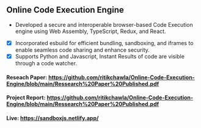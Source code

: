 ## Online Code Execution Engine

- Developed a secure and interoperable browser-based Code Execution engine using Web Assembly, TypeScript, Redux, and React.
- [X] Incorporated esbuild for efficient bundling, sandboxing, and iframes to enable seamless code sharing and enhance security.
- [X] Supports Python and Javascript, Instant Results of code are visible through a code watcher.

#### Reseach Paper: https://github.com/ritikchawla/Online-Code-Execution-Engine/blob/main/Ressearch%20Paper%20Published.pdf<br/>
#### Project Report: https://github.com/ritikchawla/Online-Code-Execution-Engine/blob/main/Ressearch%20Paper%20Published.pdf
#### Live: https://sandboxjs.netlify.app/<br/>
